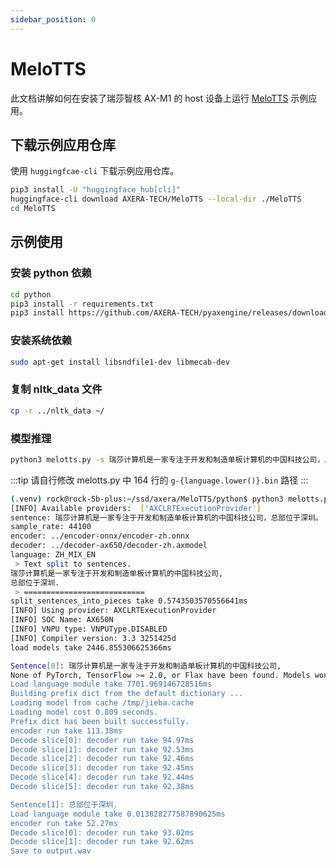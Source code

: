 ```yaml
---
sidebar_position: 0
---
```


# MeloTTS

此文档讲解如何在安装了瑞莎智核 AX-M1 的 host 设备上运行 [MeloTTS](https://github.com/myshell-ai/MeloTTS) 示例应用。

## 下载示例应用仓库

使用 `huggingfcae-cli` 下载示例应用仓库。

<NewCodeBlock tip="Host" type="Device">

```bash
pip3 install -U "huggingface_hub[cli]"
huggingface-cli download AXERA-TECH/MeloTTS --local-dir ./MeloTTS
cd MeloTTS
```

</NewCodeBlock>

## 示例使用

### 安装 python 依赖

<NewCodeBlock tip="Host" type="Device">

```bash
cd python
pip3 install -r requirements.txt
pip3 install https://github.com/AXERA-TECH/pyaxengine/releases/download/0.1.3.rc1/axengine-0.1.3-py3-none-any.whl
```

</NewCodeBlock>

### 安装系统依赖

<NewCodeBlock tip="Host" type="Device">

```bash
sudo apt-get install libsndfile1-dev libmecab-dev

```

</NewCodeBlock>

### 复制 nltk_data 文件

<NewCodeBlock tip="Host" type="Device">

```bash
cp -r ../nltk_data ~/
```

</NewCodeBlock>

### 模型推理

<NewCodeBlock tip="Host" type="Device">

```bash
python3 melotts.py -s 瑞莎计算机是一家专注于开发和制造单板计算机的中国科技公司，总部位于深圳。 -e ../encoder-onnx/encoder-zh.onnx -d ../decoder-ax650/decoder-zh.axmodel
```

</NewCodeBlock>

:::tip
请自行修改 melotts.py 中 164 行的 `g-{language.lower()}.bin` 路径
:::

```bash
(.venv) rock@rock-5b-plus:~/ssd/axera/MeloTTS/python$ python3 melotts.py -s 瑞莎计算机是一家专注于开发和制造单板计算机的中国科技公司，总部位于深圳。 -e ../encoder-onnx/encoder-zh.onnx -d ../decoder-ax650/decoder-zh.axmodel
[INFO] Available providers:  ['AXCLRTExecutionProvider']
sentence: 瑞莎计算机是一家专注于开发和制造单板计算机的中国科技公司，总部位于深圳。
sample_rate: 44100
encoder: ../encoder-onnx/encoder-zh.onnx
decoder: ../decoder-ax650/decoder-zh.axmodel
language: ZH_MIX_EN
 > Text split to sentences.
瑞莎计算机是一家专注于开发和制造单板计算机的中国科技公司,
总部位于深圳.
 > ===========================
split_sentences_into_pieces take 0.5743503570556641ms
[INFO] Using provider: AXCLRTExecutionProvider
[INFO] SOC Name: AX650N
[INFO] VNPU type: VNPUType.DISABLED
[INFO] Compiler version: 3.3 3251425d
load models take 2446.855306625366ms

Sentence[0]: 瑞莎计算机是一家专注于开发和制造单板计算机的中国科技公司,
None of PyTorch, TensorFlow >= 2.0, or Flax have been found. Models won't be available and only tokenizers, configuration and file/data utilities can be used.
Load language module take 7701.969146728516ms
Building prefix dict from the default dictionary ...
Loading model from cache /tmp/jieba.cache
Loading model cost 0.809 seconds.
Prefix dict has been built successfully.
encoder run take 113.38ms
Decode slice[0]: decoder run take 94.97ms
Decode slice[1]: decoder run take 92.53ms
Decode slice[2]: decoder run take 92.46ms
Decode slice[3]: decoder run take 92.45ms
Decode slice[4]: decoder run take 92.44ms
Decode slice[5]: decoder run take 92.38ms

Sentence[1]: 总部位于深圳.
Load language module take 0.013828277587890625ms
encoder run take 52.27ms
Decode slice[0]: decoder run take 93.02ms
Decode slice[1]: decoder run take 92.62ms
Save to output.wav
```
